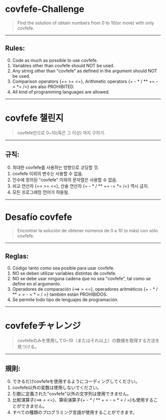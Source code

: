 # covfefe-Challenge
 > Find the solution of obtain numbers from 0 to 10(or more) with only covfefe.
---

Rules:
----------
 0. Code as much as possible to use covfefe.
 1. Variables other than covfefe should NOT be used.
 2. Any string other than "covfefe" as defined in the argument should NOT be used.
 3. Comparison operators {== >= <=}, Arithmetic operators {+ - * / \** += -= *= /=} are also PROHIBITED.
 4. All kind of programming languages are allowed.


----------
# covfefe 챌린지
 > covfefe만으로 0~10(혹은 그 이상) 까지 구하기.
---

규칙:
----------
 0. 최대한 covfefe를 사용하는 방향으로 코딩할 것.
 1. covfefe 이외의 변수는 사용할 수 없음.
 2. 인수에 정의된 "covfefe" 이외의 문자열은 사용할 수 없음.
 3. 비교 연산자 {== >= <=}, 산술 연산자 {+ - * / \** += -= *= /=} 역시 금지.
 4. 모든 프로그래밍 언어가 허용됨.


----------
# Desafío covfefe

 > Encontrar la solución de obtener números de 0 a 10 (o más) con sólo covfefe.
---

Reglas:
----------
 0. Código tanto como sea posible para usar covfefe.
 1. NO se deben utilizar variables distintas de covfefe.
 2. NO se debe usar ninguna cadena que no sea "covfefe", tal como se define en el argumento.
 3. Operadores de comparación {==> = <=}, operadores aritméticos {+ - * / \** + = - = * = / =} también están PROHIBIDOS.
 4. Se permite todo tipo de lenguajes de programación.
 

----------
# covfefeチャレンジ

 > covfefeのみを使用して0~10（またはそれ以上）の数値を取得する方法を見つける。
---

規則:
----------
 0. できるだけcovfefeを使用するようにコーディングしてください。
 1. covfefe以外の変数は使用しないでください。
 2. 引数に定義された"covfefe"以外の文字列は使用できません。
 3. 比較演算子{==> = <=}、算術演算子{+ - * / \** + = - = * = / =}も使用することができません。
 4. すべての種類のプログラミング言語が使用することができます。


